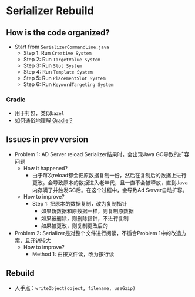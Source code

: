 # Serializer Rebuild

## How is the code organized?

- Start from `SerializerCommandLine.java`
  - Step 1: Run `Creative System`
  - Step 2: Run `TargetValue System`
  - Step 3: Run `Slot System`
  - Step 4: Run `Template System`
  - Step 5: Run `PlacementSlot System`
  - Step 6: Run `KeywordTargeting System`

### Gradle
- 用于打包，类似`bazel`
- [如何通俗地理解 Gradle？](https://www.zhihu.com/question/30432152)

## Issues in prev version
- Problem 1: AD Server reload Serializer结果时，会出现Java GC导致的扩容问题
  - How it happened?
    - 由于每次reload都会把原数据复制一份，然后在复制后的数据上进行更改。会导致原本的数据进入老年代，且一直不会被释放，直到Java内存满了并触发GC后。在这个过程中，会导致Ad Server自动扩容。
  - How to improve?
    - Step 1: 把原本的数据复制，改为复制指针
      - 如果新数据和原数据一样，则复制原数据
      - 如果被删除，则删除指针，不进行复制
      - 如果被更改，则复制更改后的
- Problem 2: Serializer是对整个文件进行阅读，不适合Problem 1中的改造方案，且开销较大
  - How to improve?
    - Method 1: 由按文件读，改为按行读

## Rebuild

- 入手点：`writeObject(object, filename, useGzip)`
